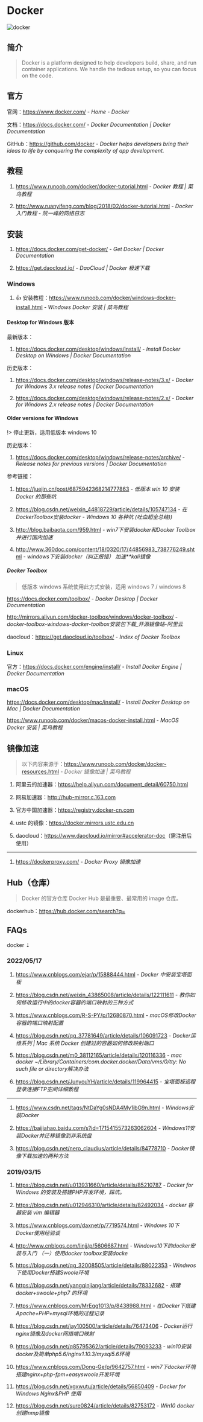 # Docker

![docker](https://www.docker.com/wp-content/uploads/2021/10/contributors_1.png.webp)


## 简介

> Docker is a platform designed to help developers build, share, and run container applications. We handle the tedious setup, so you can focus on the code.


## 官方

官网：https://www.docker.com/ - *Home - Docker*

文档：https://docs.docker.com/ - *Docker Documentation | Docker Documentation*

GitHub：https://github.com/docker - *Docker helps developers bring their ideas to life by conquering the complexity of app development.*


## 教程

1. https://www.runoob.com/docker/docker-tutorial.html - *Docker 教程 | 菜鸟教程*

2. http://www.ruanyifeng.com/blog/2018/02/docker-tutorial.html - *Docker 入门教程 - 阮一峰的网络日志*


## 安装

1. https://docs.docker.com/get-docker/ - *Get Docker | Docker Documentation*

2. https://get.daocloud.io/ - *DaoCloud | Docker 极速下载*


### Windows

1. 👍 安装教程：https://www.runoob.com/docker/windows-docker-install.html - *Windows Docker 安装 | 菜鸟教程*


#### Desktop for Windows 版本

最新版本：

1. https://docs.docker.com/desktop/windows/install/ - *Install Docker Desktop on Windows | Docker Documentation*

历史版本：

1. https://docs.docker.com/desktop/windows/release-notes/3.x/ - *Docker for Windows 3.x release notes | Docker Documentation*

2. https://docs.docker.com/desktop/windows/release-notes/2.x/ - *Docker for Windows 2.x release notes | Docker Documentation*


#### Older versions for Windows

!> 停止更新，适用低版本 windows 10

历史版本：

1. https://docs.docker.com/desktop/windows/release-notes/archive/ - *Release notes for previous versions | Docker Documentation*

参考链接：

1. https://juejin.cn/post/6875942368214777863 - *低版本 win 10 安装 Docker 的那些坑*

2. https://blog.csdn.net/weixin_44818729/article/details/105747134 - *在DockerToolbox安装docker - Windows 10 各种坑 (吐血超全总结))*

3. http://blog.baibaota.com/959.html - *win7下安装docker和Docker Toolbox并进行国内加速*

4. http://www.360doc.com/content/18/0320/17/44856983_738776249.shtml - *windows下安装docker（纠正报错） 加速**kali镜像*


##### Docker Toolbox

> 低版本 windows 系统使用此方式安装，适用 windows 7 / windows 8

https://docs.docker.com/toolbox/ - *Docker Desktop | Docker Documentation*

http://mirrors.aliyun.com/docker-toolbox/windows/docker-toolbox/ - *docker-toolbox-windows-docker-toolbox安装包下载_开源镜像站-阿里云*

daocloud：https://get.daocloud.io/toolbox/ - *Index of Docker Toolbox*


### Linux

官方：https://docs.docker.com/engine/install/ - *Install Docker Engine | Docker Documentation*


### macOS

https://docs.docker.com/desktop/mac/install/ - *Install Docker Desktop on Mac | Docker Documentation*

https://www.runoob.com/docker/macos-docker-install.html - *MacOS Docker 安装 | 菜鸟教程*


## 镜像加速

> 以下内容来源于：https://www.runoob.com/docker/docker-resources.html - *Docker 镜像加速 | 菜鸟教程*

1. 阿里云的加速器：https://help.aliyun.com/document_detail/60750.html

2. 网易加速器：http://hub-mirror.c.163.com

3. 官方中国加速器：https://registry.docker-cn.com

4. ustc 的镜像：https://docker.mirrors.ustc.edu.cn

5. daocloud：<https://www.daocloud.io/mirror#accelerator-doc>（需注册后使用）

---

1. https://dockerproxy.com/ - *Docker Proxy 镜像加速*


## Hub（仓库）

> Docker 的官方仓库 Docker Hub 是最重要、最常用的 image 仓库。

dockerhub：https://hub.docker.com/search?q=


## FAQs

docker ⇣


### 2022/05/17

1. https://www.cnblogs.com/ejar/p/15888444.html - *Docker 中安装宝塔面板*

2. https://blog.csdn.net/weixin_43865008/article/details/122111611 - *教你如何修改运行中的docker容器的端口映射的三种方式*

3. https://www.cnblogs.com/R-S-PY/p/12680870.html - *macOS修改Docker容器的端口映射配置* 

4. https://blog.csdn.net/qq_37781649/article/details/106091723 - *Docker运维系列 | Mac 系统 Docker 创建过的容器如何修改映射端口*

5. https://blog.csdn.net/m0_38112165/article/details/120116336 - *mac docker ~/Library/Containers/com.docker.docker/Data/vms/0/tty: No such file or directory解决办法*

6. https://blog.csdn.net/JunyouYH/article/details/119964415 - *宝塔面板远程登录连接FTP空间详细教程*

---

1. https://www.csdn.net/tags/NtDaYg0sNDA4My1ibG9n.html - *Windows安装Docker*

2. https://baijiahao.baidu.com/s?id=1715415573263062604 - *Windows11安装Docker并迁移镜像到非系统盘*

3. https://blog.csdn.net/nero_claudius/article/details/84778710 - *Docker镜像下载加速的两种方法*


### 2019/03/15

1. https://blog.csdn.net/u013931660/article/details/85210787 - *Docker for Windows 的安装及搭建PHP开发环境，踩坑。*

2. https://blog.csdn.net/u012946310/article/details/82492034 - *docker 容器安装 vim 编辑器*

3. https://www.cnblogs.com/daxnet/p/7719574.html - *Windows 10下Docker使用经验谈*

4. http://www.cnblogs.com/linjj/p/5606687.html - *Windows10下的docker安装与入门 （一）使用docker toolbox安装docke*

5. https://blog.csdn.net/qq_32008505/article/details/88022353 - *Windwos下使用Docker搭建Swoole环境*

6. https://blog.csdn.net/yangqinjiang/article/details/78332682 - *搭建docker+swoole+php7 的环境*

7. https://www.cnblogs.com/MrEgg1013/p/8438988.html - *在Docker下搭建Apache+PHP+mysql环境的过程记录*

8. https://blog.csdn.net/jay100500/article/details/76473406 - *Docker运行nginx镜像及docker网络端口映射*

9. https://blog.csdn.net/q85795362/article/details/79093233 - *win10安装docker及简单php5.6/nginx1.10.3/mysql5.6环境*

10. https://www.cnblogs.com/Dong-Ge/p/9642757.html - *win7下docker环境搭建nginx+php-fpm+easyswoole开发环境*

11. https://blog.csdn.net/xgxwutu/article/details/56850409 - *Docker for Windows Nginx&PHP 使用*

12. https://blog.csdn.net/sure0824/article/details/82753172 - *Win10 docker 创建lnmp镜像*
